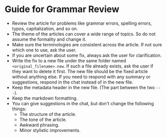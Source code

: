 # Guide for Grammar Review

* Review the article for problems like grammar errors, spelling errors, typos, capitalization, and so on.
* The theme of the articles can cover a wide range of topics. So do not assume the formality and change it.
* Make sure the terminologies are consistent across the article. If not sure which one to use, ask the user.
* If you are uncertain about some fix, always ask the user for clarification.
* Write the fix to a new file under the same folder named `<original_filename>.new`. If such a file already exists, ask the user if they want to delete it first. The new file should be the fixed article without anything else. If you need to respond with any summary or suggestions, respond in the chat instead of in the new file.
* Keep the metadata header in the new file. (The part between the two `---`).
* Keep the markdown formatting.
* You can give suggestions in the chat, but don't change the following things:
  * The structure of the article.
  * The tone of the article.
  * Awkward phrasing.
  * Minor stylistic improvements.
